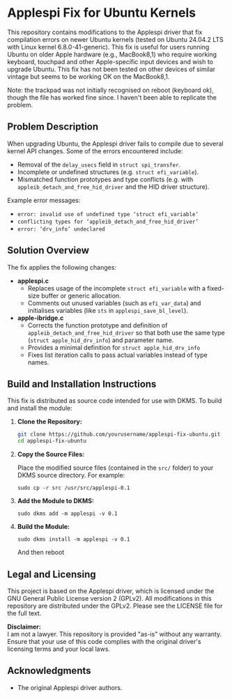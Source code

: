 # Applespi Fix for Ubuntu Kernels

This repository contains modifications to the Applespi driver that fix compilation errors on newer Ubuntu kernels (tested on Ubuntu 24.04.2 LTS with Linux kernel 6.8.0-41-generic). This fix is useful for users running Ubuntu on older Apple hardware (e.g., MacBook8,1) who require working keyboard, touchpad and other Apple-specific input devices and wish to upgrade Ubuntu. This fix has not been tested on other devices of similar vintage but seems to be working OK on the MacBook8,1. 

Note: the trackpad was not initially recognised on reboot (keyboard ok), though the file has worked fine since. I haven't been able to replicate the problem.

## Problem Description

When upgrading Ubuntu, the Applespi driver fails to compile due to several kernel API changes. Some of the errors encountered include:

- Removal of the `delay_usecs` field in `struct spi_transfer`.
- Incomplete or undefined structures (e.g. `struct efi_variable`).
- Mismatched function prototypes and type conflicts (e.g. with `appleib_detach_and_free_hid_driver` and the HID driver structure).

Example error messages:

- `error: invalid use of undefined type ‘struct efi_variable’`
- `conflicting types for ‘appleib_detach_and_free_hid_driver’`
- `error: ‘drv_info’ undeclared`

## Solution Overview

The fix applies the following changes:

- **applespi.c**  
  - Replaces usage of the incomplete `struct efi_variable` with a fixed-size buffer or generic allocation.
  - Comments out unused variables (such as `efi_var_data`) and initialises variables (like `sts` in `applespi_save_bl_level`).
- **apple-ibridge.c**  
  - Corrects the function prototype and definition of `appleib_detach_and_free_hid_driver` so that both use the same type (`struct apple_hid_drv_info`) and parameter name.
  - Provides a minimal definition for `struct apple_hid_drv_info`
  - Fixes list iteration calls to pass actual variables instead of type names.

## Build and Installation Instructions

This fix is distributed as source code intended for use with DKMS. To build and install the module:

1. **Clone the Repository:**
   
   ```bash
   git clone https://github.com/yourusername/applespi-fix-ubuntu.git
   cd applespi-fix-ubuntu
   ```

2. **Copy the Source Files:**
   
   Place the modified source files (contained in the `src/` folder) to your DKMS source directory. For example:
   
   ```
   sudo cp -r src /usr/src/applespi-0.1
   ```

3. **Add the Module to DKMS:**    
   
   ```
   sudo dkms add -m applespi -v 0.1
   ```

4. **Build the Module:**
   
   ```
   sudo dkms install -m applespi -v 0.1
   ```
   
   And then reboot

## Legal and Licensing

This project is based on the Applespi driver, which is licensed under the GNU General Public License version 2 (GPLv2). All modifications in this repository are distributed under the GPLv2. Please see the LICENSE file for the full text.

**Disclaimer:**  
I am not a lawyer. This repository is provided "as-is" without any warranty. Ensure that your use of this code complies with the original driver's licensing terms and your local laws.

## Acknowledgments

- The original Applespi driver authors.
